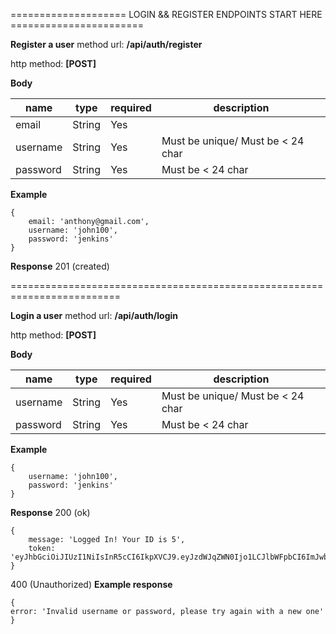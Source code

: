 ==================== LOGIN && REGISTER ENDPOINTS START HERE =======================

**Register a user**
method url: **/api/auth/register**

http method: **[POST]**

**Body**

| name     | type   | required | description                       | 
| -------- | ------ | -------- | --------------------------------- |
| email    | String | Yes      |                                   |
| username | String | Yes      | Must be unique/ Must be < 24 char |
| password | String | Yes      | Must be < 24 char                 |

**Example**
```
{
    email: 'anthony@gmail.com',
    username: 'john100',
    password: 'jenkins'
}
```

**Response** 201 (created)


=========================================================================

**Login a user**
method url: **/api/auth/login**

http method: **[POST]**

**Body**

| name     | type   | required | description                       | 
| -------- | ------ | -------- | --------------------------------- |
| username | String | Yes      | Must be unique/ Must be < 24 char |
| password | String | Yes      | Must be < 24 char                 |

**Example**
```
{
    username: 'john100',
    password: 'jenkins'
}
```

**Response** 200 (ok)

```
{
    message: 'Logged In! Your ID is 5',
    token: 'eyJhbGciOiJIUzI1NiIsInR5cCI6IkpXVCJ9.eyJzdWJqZWN0Ijo1LCJlbWFpbCI6ImJwb2x0bEBnbWFpbC5jb20iLCJpYXQiOjE1NTU5NzAyMjMsImV4cCI6MTU1NjA1NjYyM30.lWi9hhalGt2ftr4Ju_jP12dCavZgXAMwABGYPzltwr8'
}
```

400 (Unauthorized) **Example response**
```
{ 
error: 'Invalid username or password, please try again with a new one'
}
```
